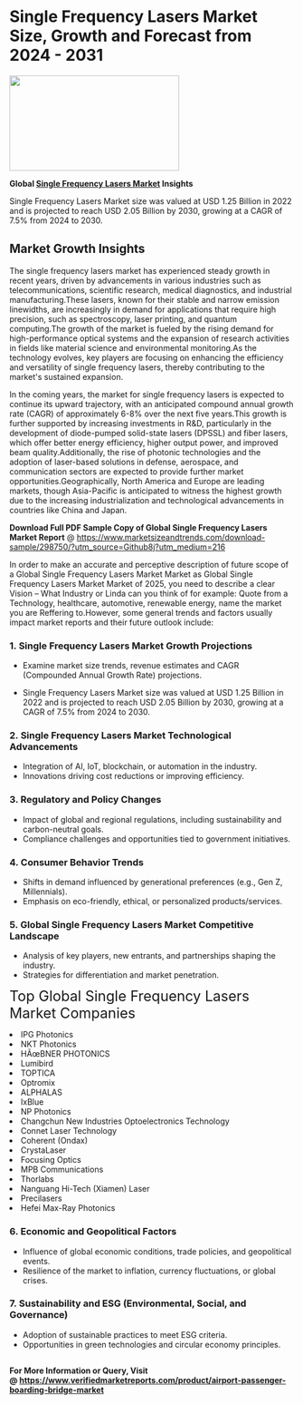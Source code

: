 <H1>Single Frequency Lasers Market Size, Growth and Forecast from 2024 - 2031</H1><img class="aligncenter size-medium wp-image-584254" src="https://thirdeyenews.in/wp-content/uploads/2024/09/Global-Market-Research-300x168.jpeg" alt="" width="300" height="168" /><p><strong>Global&nbsp;<a href="https://www.marketsizeandtrends.com/download-sample/298750/?utm_source=Github8j?utm_medium=216">Single Frequency Lasers Market</a> Insights</strong></p><p>Single Frequency Lasers Market size was valued at USD 1.25 Billion in 2022 and is projected to reach USD 2.05 Billion by 2030, growing at a CAGR of 7.5% from 2024 to 2030.</p><p><h2>Market Growth Insights</h2> <p>The single frequency lasers market has experienced steady growth in recent years, driven by advancements in various industries such as telecommunications, scientific research, medical diagnostics, and industrial manufacturing.These lasers, known for their stable and narrow emission linewidths, are increasingly in demand for applications that require high precision, such as spectroscopy, laser printing, and quantum computing.The growth of the market is fueled by the rising demand for high-performance optical systems and the expansion of research activities in fields like material science and environmental monitoring.As the technology evolves, key players are focusing on enhancing the efficiency and versatility of single frequency lasers, thereby contributing to the market's sustained expansion.</p> <p>In the coming years, the market for single frequency lasers is expected to continue its upward trajectory, with an anticipated compound annual growth rate (CAGR) of approximately 6-8% over the next five years.This growth is further supported by increasing investments in R&D, particularly in the development of diode-pumped solid-state lasers (DPSSL) and fiber lasers, which offer better energy efficiency, higher output power, and improved beam quality.Additionally, the rise of photonic technologies and the adoption of laser-based solutions in defense, aerospace, and communication sectors are expected to provide further market opportunities.Geographically, North America and Europe are leading markets, though Asia-Pacific is anticipated to witness the highest growth due to the increasing industrialization and technological advancements in countries like China and Japan.</p> <p><span class=""><strong>Download Full PDF Sample Copy of Global Single Frequency Lasers Market Report</strong> @ <a href="https://www.marketsizeandtrends.com/download-sample/298750/?utm_source=Github8j?utm_medium=216" target="_blank">https://www.marketsizeandtrends.com/download-sample/298750/?utm_source=Github8j?utm_medium=216</a></span></p><p>In order to make an accurate and perceptive description of future scope of a Global&nbsp;Single Frequency Lasers Market Market as Global&nbsp;Single Frequency Lasers Market Market of 2025, you need to describe a clear Vision &ndash; What Industry or Linda can you think of for example: Quote from a Technology, healthcare, automotive, renewable energy, name the market you are Reffering to.However, some general trends and factors usually impact market reports and their future outlook include:</p><h3>1.&nbsp;<strong>Single Frequency Lasers Market Growth Projections</strong></h3><ul><li>Examine market size trends, revenue estimates and CAGR (Compounded Annual Growth Rate) projections.</li><li><p>Single Frequency Lasers Market size was valued at USD 1.25 Billion in 2022 and is projected to reach USD 2.05 Billion by 2030, growing at a CAGR of 7.5% from 2024 to 2030.</p></li></ul><h3>2.&nbsp;<strong>Single Frequency Lasers Market Technological Advancements</strong></h3><ul><li>Integration of AI, IoT, blockchain, or automation in the industry.</li><li>Innovations driving cost reductions or improving efficiency.</li></ul><h3>3.&nbsp;<strong>Regulatory and Policy Changes</strong></h3><ul><li>Impact of global and regional regulations, including sustainability and carbon-neutral goals.</li><li>Compliance challenges and opportunities tied to government initiatives.</li></ul><h3>4.&nbsp;<strong>Consumer Behavior Trends</strong></h3><ul><li>Shifts in demand influenced by generational preferences (e.g., Gen Z, Millennials).</li><li>Emphasis on eco-friendly, ethical, or personalized products/services.</li></ul><h3>5.&nbsp;<strong>Global Single Frequency Lasers Market Competitive Landscape</strong></h3><ul><li>Analysis of key players, new entrants, and partnerships shaping the industry.</li><li>Strategies for differentiation and market penetration.</li></ul><p data-pm-slice="1 1 []"><span style="color: inherit; font-family: inherit; font-size: 25px;">Top Global Single Frequency Lasers Market Companies</span></p><div class="" data-test-id=""><p><li>IPG Photonics</li><li> NKT Photonics</li><li> HÃœBNER PHOTONICS</li><li> Lumibird</li><li> TOPTICA</li><li> Optromix</li><li> ALPHALAS</li><li> IxBlue</li><li> NP Photonics</li><li> Changchun New Industries Optoelectronics Technology</li><li> Connet Laser Technology</li><li> Coherent (Ondax)</li><li> CrystaLaser</li><li> Focusing Optics</li><li> MPB Communications</li><li> Thorlabs</li><li> Nanguang Hi-Tech (Xiamen) Laser</li><li> Precilasers</li><li> Hefei Max-Ray Photonics</li></p></div><h3>6.&nbsp;<strong>Economic and Geopolitical Factors</strong></h3><ul><li>Influence of global economic conditions, trade policies, and geopolitical events.</li><li>Resilience of the market to inflation, currency fluctuations, or global crises.</li></ul><h3>7.&nbsp;<strong>Sustainability and ESG (Environmental, Social, and Governance)</strong></h3><ul><li>Adoption of sustainable practices to meet ESG criteria.</li><li>Opportunities in green technologies and circular economy principles.</li></ul><h2><strong style="font-size: 14px;">For More Information or Query, Visit @&nbsp;</strong><a style="background-color: #ffffff; font-size: 14px;" href="https://www.marketsizeandtrends.com/report/single-frequency-lasers-market/" target="_blank">https://www.verifiedmarketreports.com/product/airport-passenger-boarding-bridge-market</a></h2>